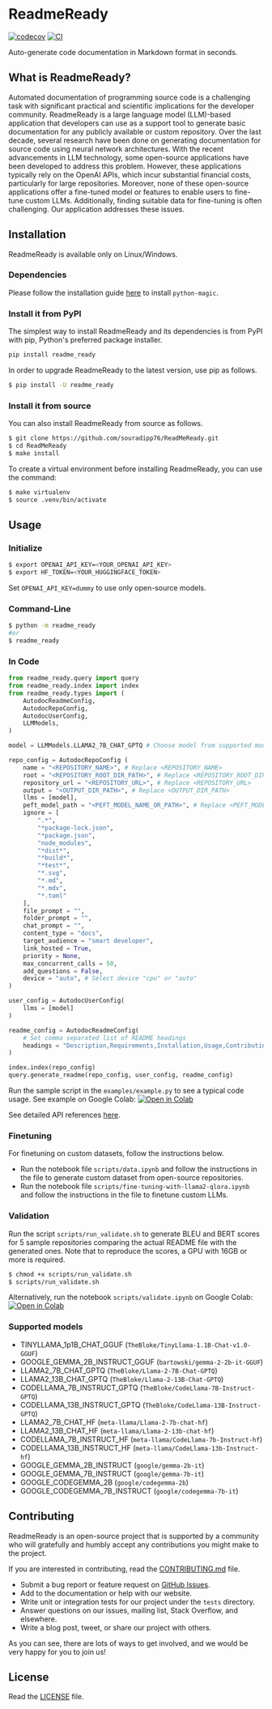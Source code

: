 # ReadmeReady

[![codecov](https://codecov.io/gh/souradipp76/ReadMeReady/branch/main/graph/badge.svg?token=49620380-3fe7-4eb1-8dbb-3457febc6f78)](https://codecov.io/gh/souradipp76/ReadMeReady)
[![CI](https://github.com/souradipp76/ReadMeReady/actions/workflows/main.yml/badge.svg)](https://github.com/souradipp76/ReadMeReady/actions/workflows/main.yml)

Auto-generate code documentation in Markdown format in seconds.

## What is ReadmeReady?

Automated documentation of programming source code is a challenging task with significant practical and scientific implications for the developer community. ReadmeReady is a large language model (LLM)-based application that developers can use as a support tool to generate basic documentation for any publicly available or custom repository. Over the last decade, several research have been done on generating documentation for source code using neural network architectures. With the recent advancements in LLM technology, some open-source applications have been developed to address this problem. However, these applications typically rely on the OpenAI APIs, which incur substantial financial costs, particularly for large repositories. Moreover, none of these open-source applications offer a fine-tuned model or features to enable users to fine-tune custom LLMs. Additionally, finding suitable data for fine-tuning is often challenging. Our application addresses these issues.

## Installation

ReadmeReady is available only on Linux/Windows.

### Dependencies

Please follow the installation guide [here](https://pypi.org/project/python-magic/) to install `python-magic`.

### Install it from PyPI

The simplest way to install ReadmeReady and its dependencies is from PyPI with pip, Python's preferred package installer.

```bash
pip install readme_ready
```

In order to upgrade ReadmeReady to the latest version, use pip as follows.

```bash
$ pip install -U readme_ready
```

### Install it from source

You can also install ReadmeReady from source as follows.

```bash
$ git clone https://github.com/souradipp76/ReadMeReady.git
$ cd ReadMeReady
$ make install
```

To create a virtual environment before installing ReadmeReady, you can use the command:
```bash
$ make virtualenv
$ source .venv/bin/activate
```

## Usage

### Initialize
```bash
$ export OPENAI_API_KEY=<YOUR_OPENAI_API_KEY>
$ export HF_TOKEN=<YOUR_HUGGINGFACE_TOKEN>
```

Set `OPENAI_API_KEY=dummy` to use only open-source models.

### Command-Line

```bash
$ python -m readme_ready
#or
$ readme_ready
```

### In Code

```py
from readme_ready.query import query
from readme_ready.index import index
from readme_ready.types import (
    AutodocReadmeConfig,
    AutodocRepoConfig,
    AutodocUserConfig,
    LLMModels,
)

model = LLMModels.LLAMA2_7B_CHAT_GPTQ # Choose model from supported models

repo_config = AutodocRepoConfig (
    name = "<REPOSITORY_NAME>", # Replace <REPOSITORY_NAME>
    root = "<REPOSITORY_ROOT_DIR_PATH>", # Replace <REPOSITORY_ROOT_DIR_PATH>
    repository_url = "<REPOSITORY_URL>", # Replace <REPOSITORY_URL>
    output = "<OUTPUT_DIR_PATH>", # Replace <OUTPUT_DIR_PATH>
    llms = [model],
    peft_model_path = "<PEFT_MODEL_NAME_OR_PATH>", # Replace <PEFT_MODEL_NAME_OR_PATH>
    ignore = [
        ".*",
        "*package-lock.json",
        "*package.json",
        "node_modules",
        "*dist*",
        "*build*",
        "*test*",
        "*.svg",
        "*.md",
        "*.mdx",
        "*.toml"
    ],
    file_prompt = "",
    folder_prompt = "",
    chat_prompt = "",
    content_type = "docs",
    target_audience = "smart developer",
    link_hosted = True,
    priority = None,
    max_concurrent_calls = 50,
    add_questions = False,
    device = "auto", # Select device "cpu" or "auto"
)

user_config = AutodocUserConfig(
    llms = [model]
)

readme_config = AutodocReadmeConfig(
    # Set comma separated list of README headings
    headings = "Description,Requirements,Installation,Usage,Contributing,License"
)

index.index(repo_config)
query.generate_readme(repo_config, user_config, readme_config)
```

Run the sample script in the `examples/example.py` to see a typical code usage. See example on Google Colab: <a src="https://colab.research.google.com/assets/colab-badge.svg" href="https://colab.research.google.com/github/souradipp76/ReadMeReady/blob/main/examples/example.ipynb" target="_blank" rel="noopener noreferrer"><img src="https://colab.research.google.com/assets/colab-badge.svg" alt="Open in Colab"></a>

See detailed API references [here](https://souradipp76.github.io/ReadMeReady/reference/).

### Finetuning

For finetuning on custom datasets, follow the instructions below.

- Run the notebook file `scripts/data.ipynb` and follow the instructions in the file to generate custom dataset from open-source repositories.
- Run the notebook file `scripts/fine-tuning-with-llama2-qlora.ipynb` and follow the instructions in the file to finetune custom LLMs.

### Validation

Run the script `scripts/run_validate.sh` to generate BLEU and BERT scores for 5 sample repositories comparing the actual README file with the generated ones. Note that to reproduce the scores, a GPU with 16GB or more is required.

```bash
$ chmod +x scripts/run_validate.sh
$ scripts/run_validate.sh
```

Alternatively, run the notebook `scripts/validate.ipynb` on Google Colab: <a src="https://colab.research.google.com/assets/colab-badge.svg" href="https://colab.research.google.com/github/souradipp76/ReadMeReady/blob/main/scripts/validate.ipynb" target="_blank" rel="noopener noreferrer"><img src="https://colab.research.google.com/assets/colab-badge.svg" alt="Open in Colab"></a>

### Supported models
- TINYLLAMA_1p1B_CHAT_GGUF (`TheBloke/TinyLlama-1.1B-Chat-v1.0-GGUF`)
- GOOGLE_GEMMA_2B_INSTRUCT_GGUF (`bartowski/gemma-2-2b-it-GGUF`)
- LLAMA2_7B_CHAT_GPTQ (`TheBloke/Llama-2-7B-Chat-GPTQ`)
- LLAMA2_13B_CHAT_GPTQ (`TheBloke/Llama-2-13B-Chat-GPTQ`)
- CODELLAMA_7B_INSTRUCT_GPTQ (`TheBloke/CodeLlama-7B-Instruct-GPTQ`)
- CODELLAMA_13B_INSTRUCT_GPTQ (`TheBloke/CodeLlama-13B-Instruct-GPTQ`)
- LLAMA2_7B_CHAT_HF (`meta-llama/Llama-2-7b-chat-hf`)
- LLAMA2_13B_CHAT_HF (`meta-llama/Llama-2-13b-chat-hf`)
- CODELLAMA_7B_INSTRUCT_HF (`meta-llama/CodeLlama-7b-Instruct-hf`)
- CODELLAMA_13B_INSTRUCT_HF (`meta-llama/CodeLlama-13b-Instruct-hf`)
- GOOGLE_GEMMA_2B_INSTRUCT (`google/gemma-2b-it`)
- GOOGLE_GEMMA_7B_INSTRUCT (`google/gemma-7b-it`)
- GOOGLE_CODEGEMMA_2B (`google/codegemma-2b`)
- GOOGLE_CODEGEMMA_7B_INSTRUCT (`google/codegemma-7b-it`)

## Contributing

ReadmeReady is an open-source project that is supported by a community who will gratefully and humbly accept any contributions you might make to the project.

If you are interested in contributing, read the [CONTRIBUTING.md](CONTRIBUTING.md) file.

- Submit a bug report or feature request on [GitHub Issues](https://github.com/souradipp76/ReadMeReady/issues).
- Add to the documentation or help with our website.
- Write unit or integration tests for our project under the `tests` directory.
- Answer questions on our issues, mailing list, Stack Overflow, and elsewhere.
- Write a blog post, tweet, or share our project with others.

As you can see, there are lots of ways to get involved, and we would be very happy for you to join us!

## License

Read the [LICENSE](LICENSE) file.
